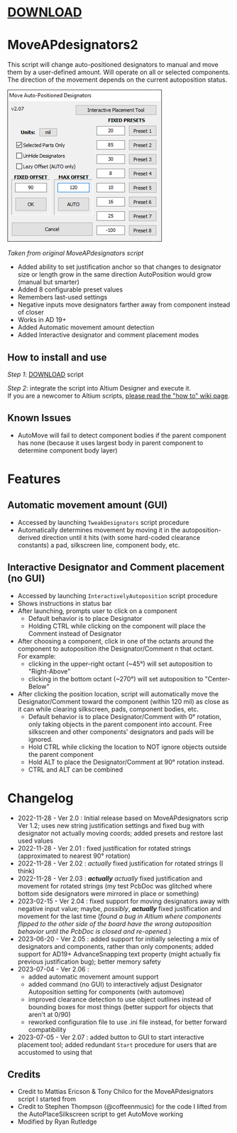# [DOWNLOAD](https://altium-designer-addons.github.io/DownGit/#/home?url=https://github.com/Altium-Designer-addons/scripts-libraries/tree/master/Scripts%20-%20PCB/MoveAPdesignators2)

# MoveAPdesignators2
This script will change auto-positioned designators to manual and move them by a user-defined amount. Will operate on all or selected components.\
The direction of the movement depends on the current autoposition status.

![GUI Screenshot](MoveAPdesignators2_GUI.png)

*Taken from original MoveAPdesignators script*

- Added ability to set justification anchor so that changes to designator size or length grow in the same direction AutoPosition would grow (manual but smarter)
- Added 8 configurable preset values
- Remembers last-used settings
- Negative inputs move designators farther away from component instead of closer
- Works in AD 19+
- Added Automatic movement amount detection
- Added Interactive designator and comment placement modes

## How to install and use
_Step 1_: [DOWNLOAD](https://altium-designer-addons.github.io/DownGit/#/home?url=https://github.com/Altium-Designer-addons/scripts-libraries/tree/master/Scripts%20-%20PCB/MoveAPdesignators2) script

_Step 2_: integrate the script into Altium Designer and execute it.\
If you are a newcomer to Altium scripts, [please read the "how to" wiki page](https://github.com/Altium-Designer-addons/scripts-libraries/wiki/HowTo_execute_scripts).

## Known Issues
- AutoMove will fail to detect component bodies if the parent component has none (because it uses largest body in parent component to determine component body layer)

# Features
## Automatic movement amount (GUI)
- Accessed by launching `TweakDesignators` script procedure
- Automatically determines movement by moving it in the autoposition-derived direction until it hits (with some hard-coded clearance constants) a pad, silkscreen line, component body, etc.
## Interactive Designator and Comment placement (no GUI)
- Accessed by launching `InteractivelyAutoposition` script procedure
- Shows instructions in status bar
- After launching, prompts user to click on a component
    - Default behavior is to place Designator
    - Holding CTRL while clicking on the component will place the Comment instead of Designator
- After choosing a component, click in one of the octants around the component to autoposition ithe Designator/Comment n that octant.\
For example: 
    - clicking in the upper-right octant (~45°) will set autoposition to "Right-Above"
    - clicking in the bottom octant (~270°) will set autoposition to "Center-Below"
- After clicking the position location, script will automatically move the Designator/Comment toward the component (within 120 mil) as close as it can while clearing silkscreen, pads, component bodies, etc.
    - Default behavior is to place Designator/Comment with 0° rotation, only taking objects in the parent component into account. Free silkscreen and other components' designators and pads will be ignored.
    - Hold CTRL while clicking the location to NOT ignore objects outside the parent component
    - Hold ALT to place the Designator/Comment at 90° rotation instead.
    - CTRL and ALT can be combined

# Changelog
- 2022-11-28 - Ver 2.0 : Initial release based on MoveAPdesignators scrip Ver 1.2; uses new string justification settings and fixed bug with designator not actually moving coords; added presets and restore last used values
- 2022-11-28 - Ver 2.01 : fixed justification for rotated strings (approximated to nearest 90° rotation)
- 2022-11-28 - Ver 2.02 : *actually* fixed justification for rotated strings (I think)
- 2022-11-28 - Ver 2.03 : ***actually*** *actually* fixed justification and movement for rotated strings (my test PcbDoc was glitched where bottom side designators were mirrored in place or something)
- 2023-02-15 - Ver 2.04 : fixed support for moving designators away with negative input value; maybe, *possibly*, ***actually*** fixed justification and movement for the last time (*found a bug in Altium where components flipped to the other side of the board have the wrong autoposition behavior until the PcbDoc is closed and re-opened.*)
- 2023-06-20 - Ver 2.05 : added support for initially selecting a mix of designators and components, rather than only components; added support for AD19+ AdvanceSnapping text property (might actually fix previous justification bug); better memory safety
- 2023-07-04 - Ver 2.06 : 
    - added automatic movement amount support
    - added command (no GUI) to interactively adjust Designator Autoposition setting for components (with automove)
    - improved clearance detection to use object outlines instead of bounding boxes for most things (better support for objects that aren't at 0/90)
    - reworked configuration file to use .ini file instead, for better forward compatibility
- 2023-07-05 - Ver 2.07 : added button to GUI to start interactive placement tool; added redundant `Start` procedure for users that are accustomed to using that

## Credits
  - Credit to Mattias Ericson & Tony Chilco for the MoveAPdesignators script I started from
  - Credit to Stephen Thompson (@coffeenmusic) for the code I lifted from the AutoPlaceSilkscreen script to get AutoMove working
  - Modified by Ryan Rutledge
